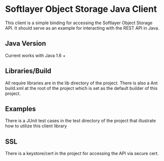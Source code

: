 # Softlayer Object Storage Java Client
This client is a simple binding for accessing the Softlayer Object Storage API.  It should serve as an example for interacting with the REST API in Java.

## Java Version
Current works with Java 1.6 +

## Libraries/Build
All require libraries are in the lib directory of the project.  There is also a Ant build.xml at the root of the project which is set as the default builder of this project.

## Examples
There is a JUnit test cases in the test directory of the project that illustrate how to utilize this client library 

## SSL 
There is a keystore/cert in the project for accessing the API via secure cert.